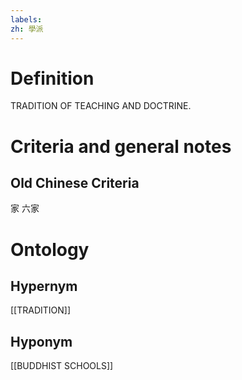 ```yaml
---
labels: 
zh: 學派
---
```


# Definition
TRADITION OF TEACHING AND DOCTRINE.
# Criteria and general notes
## Old Chinese Criteria
家
六家
# Ontology

## Hypernym
[[TRADITION]]
## Hyponym
[[BUDDHIST SCHOOLS]]